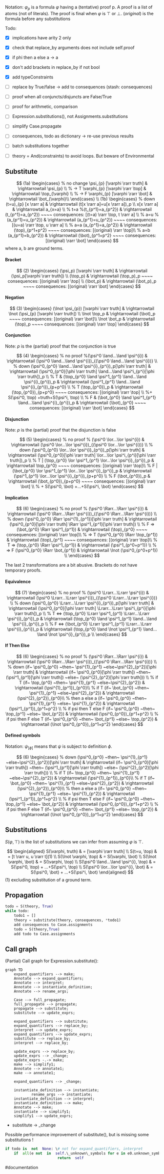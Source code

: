 
Notation: $\varphi_p$ is a formula $\varphi$ having a (tentative) proof p.  A proof is a list of atoms (not of literals).  The proof is final when $\varphi$ is $\top$ or $\bot$.
$(original)$ is the formula before any substitutions

Todo:
- [x] implications have arity 2 only
- [x] check that replace_by arguments does not include self.proof
- [x] if phi then a else a → a 
- [x] don't add brackets in replace_by if not bool
- [x] add typeConstraints
- [ ] replace by True/false → add to consequences (stash: consequences)
- [ ] proof when all conjuncts/disjuncts are False/True
- [ ] proof for arithmetic, comparison
- [ ] Expression.substitutions(), not Assignments.substitutions
- [ ] simplify Case.propagate

- [ ] consequences, todo as dictionary → re-use previous results
- [ ] batch substitutions together
- [ ] theory = And(constraints) to avoid loops. But beware of Environmental

## Substitute
$$
(1a) \begin{cases}
% no change
\psi_{p} [\varphi \rarr truth]    & \rightarrowtail \psi_{p} \\
% -> T
\varphi_{p} [\varphi \rarr \top] & \rightarrowtail \top_{\varphi} \\
% -> F
\varphi_{p} [\varphi \rarr \bot] & \rightarrowtail \bot_{\varphi}\\
\end{cases} \\
(1b) \begin{cases}
% down
(t=u)_{p} [x \rarr a] & \rightarrowtail (t[x \rarr a]=u[x \rarr a])_p \\
x[x \rarr a] & \rightarrowtail a_{x=a} \\
% t=a
%(t_{p^1}=a_{p^2}) & \rightarrowtail (t_{p^1}=a_{p^2}) ~~~~ consequences: [(t=a) \rarr \top, t \rarr  a] \\
% a=u
%(a_{p^1}=u_{p^2}) & \rightarrowtail (a_{p^1}=u_{p^2}) ~~~~ consequences: [(u=a) \rarr \top, u \rarr a] \\
% a=a
(a_{p^1}=a_{p^2}) & \rightarrowtail (\top)_{p^1+p^2}  ~~~~ consequences: [(original) \rarr \top]\\
% a=b
(a_{p^1}=b_{p^2}) & \rightarrowtail (\bot)_{p^1+p^2}  ~~~~ consequences: [(original) \rarr \bot]
\end{cases}
$$
where a, b are ground terms. 

#### Bracket
$$
(2) \begin{cases}
(\psi_p) [\varphi \rarr truth]   & \rightarrowtail (\psi_p[\varphi \rarr truth]) \\
(\top_p) & \rightarrowtail (\top_p)_p  ~~~~ consequences: [(original) \rarr \top] \\
(\bot_p) & \rightarrowtail (\bot_p)_p  ~~~~ consequences: [(original) \rarr \bot]
\end{cases} 
$$

#### Negation
$$
(3) \begin{cases}
(\lnot \psi_{p}) [\varphi \rarr truth]    & \rightarrowtail \lnot (\psi_{p} [\varphi \rarr truth]) \\
\lnot \top_p & \rightarrowtail (\bot)_p   ~~~~ consequences: [(original) \rarr \bot]\\
\lnot \bot_p & \rightarrowtail (\top)_p  ~~~~ consequences: [(original) \rarr \top]
\end{cases}
$$

#### Conjunction
Note: $p$ is the (partial) proof that the conjunction is true

$$
(4) \begin{cases}
% no proof
%(\psi^0 \land…\land \psi^{i})    & \rightarrowtail  (\psi^0 \land…\land \psi^{i})_{(\psi^0 \land…\land \psi^{i})} \\
% down
(\psi^0_{p^0} \land…\land \psi^{i}_{p^i})_p[\phi \rarr truth]    & \rightarrowtail 
(\psi^0_{p^0}[\phi \rarr truth] \land…\land \psi^i_{p^i}[\phi \rarr truth])_p \\
% T &
(\top_{p^0} \land \psi^1_{p^1} \land…\land \psi^{i}_{p^i})_p    & \rightarrowtail 
(\psi^1_{p^1} \land…\land \psi^{i}_{p^i})_{p+p^0} \\
% T
(\top_{p^0})_p    & \rightarrowtail (\top_{p^0})_{p+p^0}  ~~~~ consequences: [(original) \rarr \top] \\ 
%+ S(\psi^0, \top) +truth+S(\psi^i, \top) \\
% F &
(\bot_{p^0} \land \psi^1_{p^1} \land…\land \psi^{i}_{p^i})_p    & \rightarrowtail 
(\bot)_{p^0} ~~~~ consequences: [(original) \rarr \bot]
\end{cases}
$$

#### Disjunction
Note: $p$ is the (partial) proof that the disjunction is false

$$
(5) \begin{cases}
% no proof
% (\psi^0 \lor…\lor \psi^{i})    & \rightarrowtail (\psi^0 \lor…\lor \psi^{i})_{(\psi^0 \lor…\lor \psi^{i})} \\
% down
(\psi^0_{p^0} \lor…\lor \psi^{i}_{p^i})_p[\phi \rarr truth]    & \rightarrowtail 
(\psi^0_{p^0}[\phi \rarr truth] \lor…\lor \psi^i_{p^i}[\phi \rarr truth])_p \\
% T |
(\top_{p^0} \lor \psi^1_{p^1} \lor…\lor \psi^{i}_{p^i})_p    & \rightarrowtail  
\top_{p^0}  ~~~~ consequences: [(original) \rarr \top]\\
% F |
(\bot_{p^0} \lor \psi^1_{p^1} \lor…\lor \psi^{i}_{p^i})_p    & \rightarrowtail
(\psi^1_{p^1} \lor…\lor \psi^{i}_{p^i})_{p+p^0} \\
% F
(\bot_{p^0})_p    & \rightarrowtail
(\bot_{p^0})_{p+p^0} ~~~~ consequences: [(original) \rarr \bot] \\
% + S(\psi^0, \bot) +...+S(\psi^i, \bot)
\end{cases}
$$

#### Implication

$$
(6) \begin{cases}
% no proof
% (\psi^0 \Rarr…\Rarr \psi^{i})    & \rightarrowtail (\psi^0 \Rarr…\Rarr \psi^{i})_{(\psi^0 \Rarr…\Rarr \psi^{i})} \\
% down
(\psi^0_{p^0} \Rarr \psi^{1}_{p^1})[\phi \rarr truth]    & \rightarrowtail 
(\psi^0_{p^0}[\phi \rarr truth] \Rarr \psi^1_{p^1}[\phi \rarr truth]) \\
% F =>
(\bot_{p^0} \Rarr \psi^1_{p^1})    & \rightarrowtail  
(\top)_{p^0}  ~~~~ consequences: [(original) \rarr \top]\\
% => T
(\psi^0_{p^0} \Rarr \top_{p^1})    & \rightarrowtail
(\top)_{p^1}  ~~~~ consequences: [(original) \rarr \top]\\
% T =>
(\top_{p^0} \Rarr \psi^1_{p^1})    & \rightarrowtail  
(\psi^1_{p^0+p^1}) \\
% => F
(\psi^0_{p^0} \Rarr \bot_{p^1})    & \rightarrowtail
\lnot (\psi^0_{p^0+p^1}) \\
\end{cases}
$$

The last 2 transformations are a bit abusive. Brackets do not have temporary proofs.

#### Equivalence
$$
(7) \begin{cases}
% no proof
% (\psi^0 \Lrarr…\Lrarr \psi^{i})   & \rightarrowtail (\psi^0 \Lrarr…\Lrarr \psi^{i})_{(\psi^0 \Lrarr…\Lrarr \psi^{i})} \\
% down
(\psi^0_{p^0} \Lrarr…\Lrarr \psi^{i}_{p^i})_p[\phi \rarr truth]    & \rightarrowtail 
(\psi^0_{p^0}[\phi \rarr truth] \Lrarr…\Lrarr \psi^i_{p^i}[\phi \rarr truth])_p \\
% T ⇔
(\top_{p^0} \Lrarr \psi^1_{p^1} \Lrarr…\Lrarr \psi^{i}_{p^i})_p    & \rightarrowtail  
(\top_{p^0} \land \psi^1_{p^1} \land…\land \psi^{i}_{p^i})_p \\
% F ⇔
(\bot_{p^0} \Lrarr \psi^1_{p^1} \Lrarr…\Lrarr \psi^{i}_{p^i})_p    & \rightarrowtail
(\top_{p^0} \land \lnot \psi^1_{p^1} \land…\land \lnot \psi^{i}_{p^i})_p \\
\end{cases}
$$

#### If Then Else

$$
(6) \begin{cases}
% no proof
% (\psi^0 \Rarr…\Rarr \psi^{i})    & \rightarrowtail (\psi^0 \Rarr…\Rarr \psi^{i})_{(\psi^0 \Rarr…\Rarr \psi^{i})} \\
% down
(if~ \psi^0_{p^0} ~then~ \psi^{1}_{p^1} ~else~\psi^{2}_{p^2})[\phi \rarr truth]    & \rightarrowtail 
(if~ \psi^0_{p^0}[\phi \rarr truth]) ~then~ (\psi^1_{p^1}[\phi \rarr truth]) ~else~ (\psi^{2}_{p^2}[\phi \rarr truth])) \\
% if T
(if~ \top_{p^0} ~then~ \psi^{1}_{p^1} ~else~\psi^{2}_{p^2})    & \rightarrowtail  
(\psi^{1}_{p^1})_{p^0}\\
% if T
(if~ \bot_{p^0} ~then~ \psi^{1}_{p^1} ~else~\psi^{2}_{p^2})    & \rightarrowtail
(\psi^{2}_{p^2})_{p^0}\\
% then a else a
(if~ \psi^0_{p^0} ~then~ \psi^{1}_{p^1} ~else~ \psi^{1}_{p^2})    & \rightarrowtail  
(\psi^1_{p^1})_{p^1+p^2} \\
% if psi then T else F
(if~ \psi^0_{p^0} ~then~ \top_{p^1} ~else~ \bot_{p^2})    & \rightarrowtail
(\psi^0_{p^0})_{p^1+p^2} \\
% if psi then F else T
(if~ \psi^0_{p^0} ~then~ \bot_{p^1} ~else~ \top_{p^2})    & \rightarrowtail
(\lnot \psi^0_{p^0})_{p^1+p^2}
\end{cases}
$$

#### Defined symbols
Notation: $\psi_{[\phi]}$ means that $\psi$ is subject to definition $\phi$.

$$
(6) \begin{cases}
% down
(\psi^0_{p^0} ~then~ \psi^{1}_{p^1} ~else~\psi^{2}_{p^2})[\phi \rarr truth]    & \rightarrowtail 
(if~ \psi^0_{p^0}[\phi \rarr truth]) ~then~ (\psi^1_{p^1}[\phi \rarr truth]) ~else~ (\psi^{2}_{p^2}[\phi \rarr truth])) \\
% if T
(if~ \top_{p^0} ~then~ \psi^{1}_{p^1} ~else~\psi^{2}_{p^2})    & \rightarrowtail  
(\psi^{1}_{p^1})_{p^0}\\
% if T
(if~ \bot_{p^0} ~then~ \psi^{1}_{p^1} ~else~\psi^{2}_{p^2})    & \rightarrowtail
(\psi^{2}_{p^2})_{p^0}\\
% then a else a
(if~ \psi^0_{p^0} ~then~ \psi^{1}_{p^1} ~else~ \psi^{1}_{p^2})    & \rightarrowtail  
(\psi^1_{p^1})_{p^1+p^2} \\
% if psi then T else F
(if~ \psi^0_{p^0} ~then~ \top_{p^1} ~else~ \bot_{p^2})    & \rightarrowtail
(\psi^0_{p^0})_{p^1+p^2} \\
% if psi then F else T
(if~ \psi^0_{p^0} ~then~ \bot_{p^1} ~else~ \top_{p^2})    & \rightarrowtail
(\lnot \psi^0_{p^0})_{p^1+p^2}
\end{cases}
$$
## Substitutions
$S(\varphi, \top)$ is the list of substitutions we can infer from assuming $\varphi$ is $\top$.

$$
\begin{aligned}
S(\varphi, truth) & = [\varphi \rarr truth] \\
S(t=u, \top) & = [t \rarr u, u \rarr t](1) \\
S(\lnot \varphi, \top) & = S(\varphi, \bot) \\
S(\lnot \varphi, \bot) & = S(\varphi, \top) \\
S(\psi^0 \land…\land \psi^{i}, \top) & = S(\psi^0, \top) + ...+S(\psi^i, \top) \\
S(\psi^0 \lor…\lor \psi^{i}, \bot) & = S(\psi^0, \bot) + ...+S(\psi^i, \bot)
\end{aligned}
$$
(1) excluding substitution of a ground term.

## Propagation

```py
todo = S(theory, True)
while todo:
    todo1 = []
    theory = substitute(theory, consequences, *todo1)
    add consequences to Case.assignments
    todo = S(theory,True)
    add todo to Case.assignments
```

## Call graph
(Partial) Call graph for Expression.substitute():

```mermaid
graph TD
    expand_quantifiers --> make;
    Annotate --> expand_quantifiers;
    Annotate --> interpret;
    Annotate --> instantiate_definition;
    Annotate --> rename_args;
    
    Case --> full_propagate;
    full_propagate --> propagate;
    propagate --> substitute;
    substitute --> update_exprs;
    
    expand_quantifiers --> substitute;
    expand_quantifiers --> replace_by;
    interpret --> update_exprs;
    expand_quantifiers --> update_exprs;
    substitute --> replace_by;
    interpret --> replace_by;

    update_exprs --> replace_by;
    update_exprs --> _change;
    update_exprs -.-> make;
    make --> simplify1;
    Annotate --> annotate1;
    make --> annotate1;
    
    expand_quantifiers --> _change;

    instantiate_definition --> instantiate;
		    rename_args --> instantiate;
    instantiate_definition --> interpret;
    instantiate_definition --> make;
    Annotate --> make;
    instantiate --> simplify1;
    simplify1 --> update_exprs;

```

+ substitute → \_change


Possible performance improvement of substitute(), but is missing some substitutions !
```py
if todo is  not  None: \# not for expand_quantifiers, interpret
    if  all(e not  in  self.\_unknown\_symbols for e in e0.unknown_symbols()):
				        return  self
```

#documentation